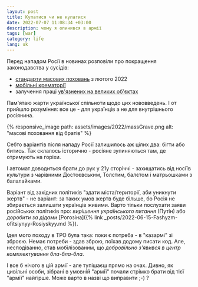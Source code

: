 ```yaml
---
layout: post
title: Купатися чи не купатися
date: 2022-07-07 11:08:34 +03:00
description: чому я опинився в армії
tags: [war]
category: life
lang: uk
---
```


Перед нападом Росії  в новинах розповіли про покращення законодавства у сусідів:
* [стандарти масових поховань](https://www.ukrinform.ua/rubric-world/3355527-u-rosii-z-2022-roku-zminuut-standarti-civilnoi-oboroni-sodo-masovih-pohovan.html)
  з лютого 2022
* [мобільні крематорії](https://armyinform.com.ua/2022/04/13/rosijski-vijska-vykorystovuyut-v-ukrayini-mobilni-krematoriyi/)
* залучення праці 
  [ув'язнених на великих об'єктах](https://rusmonitor.com/putin-vozvrashhaet-gulag-s-1-yanvarya-uzakonen-rabskij-trud-zaklyuchennyh-fakticheski.html)

Пам'ятаю жарти української спільноти щодо цих нововведень. І от прийшло розуміння: все це - для українців а не для внутрішнього росіянина.

{% responsive_image path: assets/images/2022/massGrave.png alt: "масові поховання від братів" %}

Себто варіантів після нападу Росії залишилось аж цілих два: бігти або битись.
Так склалось історично - росіяне зупиняються там, де отримують на горіхи.

І автомат доводиться брати до рук у 21у сторіччі - захищатись від носіїв культури з чарівними Достоєвським, Толстим, балєтом і матрьошками з балалайками.

Варіант від західних політиків "здати міста/території, аби уникнути жертв" - не варіант:
за таких умов жертв буде більше, бо Росія не збирається залишати українців живими.
Варто тільки послухати заяви російських політиків про:
_вирішення українського питання_ (Путін) 
або _доробити за дідами_ [Рогозіна]({% link _posts/2022-06-15-Fashyzm-ofitsiynyy-Rosiyskyy.md %}).

Ідея мого походу в ТРО була така: поки є потреба - в "казармі" зі зброєю.
Немає потреби - здав зброю, поїхав додому писати код.
Але, несподіванно, став мобілізованим, що _добровільно з'явився в центр комплектування бла-бла-бла_.

І все б нічого в цій армії - але тупішаєш прямо на очах.
Дивно, як цивільні особи, зібрані в умовній "армії" почали стрімко брати від тієї "армії" найгірше.
Може варто в назві що виправити ;-) ?